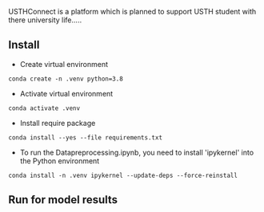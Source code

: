 USTHConnect is a platform which is planned to support USTH student with there university life.....
## Install
* Create virtual environment
```
conda create -n .venv python=3.8
```
* Activate virtual environment

```
conda activate .venv
```

* Install require package
```
conda install --yes --file requirements.txt
```

* To run the Datapreprocessing.ipynb, you need to install 'ipykernel' into the Python environment
```
conda install -n .venv ipykernel --update-deps --force-reinstall
```

## Run for model results

```

```

